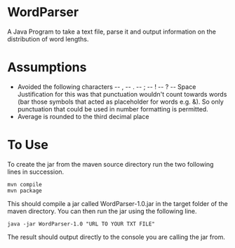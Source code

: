 # WordParser
A Java Program to take a text file, parse it and output information on the distribution of word lengths.

# Assumptions
- Avoided the following characters
-- ,
-- .
-- ;
-- !
-- ?
-- Space
Justification for this was that punctuation wouldn't count towards words (bar those symbols that acted as placeholder for words e.g. &). So only punctuation that could be used in number formatting is permitted.
- Average is rounded to the third decimal place

# To Use
To create the jar from the maven source directory run the two following lines in succession.
```
mvn compile
mvn package
```
This should compile a jar called WordParser-1.0.jar in the target folder of the maven directory. You can then run the jar using the following line.
```
java -jar WordParser-1.0 "URL TO YOUR TXT FILE"
```

The result should output directly to the console you are calling the jar from.
